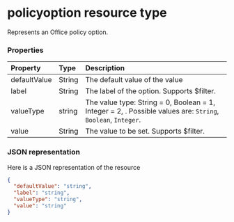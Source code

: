 # policyoption resource type

Represents an Office policy option.


### Properties
| Property	   | Type	|Description|
|:---------------|:--------|:----------|
|defaultValue|String|The default value of the value |
|label|String|The label of the option. Supports $filter.|
|valueType|string|The value type: String = 0, Boolean = 1, Integer = 2, . Possible values are: `String`, `Boolean`, `Integer`.|
|value|String|The value to be set. Supports $filter.|

### JSON representation

Here is a JSON representation of the resource

<!-- {
  "blockType": "resource",
  "optionalProperties": [
    "defaultValue",
    "label",
    "valueType",
    "value"
  ],
  "keyProperty": "id",
  "@odata.type": "microsoft.graph.policyoption"
}-->

```json
{
  "defaultValue": "string",
  "label": "string",
  "valueType": "string",
  "value": "string"
}

```

<!-- uuid: 8fcb5dbc-d5aa-4681-8e31-b001d5168d79
2015-10-25 14:57:30 UTC -->
<!-- {
  "type": "#page.annotation",
  "description": "policyoption resource",
  "keywords": "",
  "section": "documentation",
  "tocPath": ""
}-->
